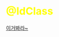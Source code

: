 # <span style="color:yellow">@IdClass</span>

<a href="https://gaemi606.tistory.com/entry/JPA-%EB%B3%B5%ED%95%A9-%ED%82%A4-Composite-Key-%EC%82%AC%EC%9A%A9%ED%95%98%EA%B8%B0-IdClass">이거봐라~</a>